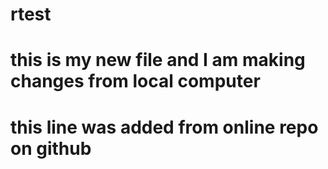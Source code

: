 # rtest
# this is my new file and I am making changes from local computer
# this line was added from online repo on github
